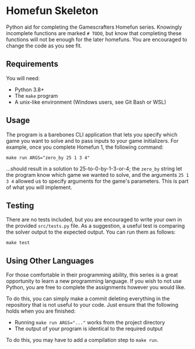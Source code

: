 # Homefun Skeleton

Python aid for completing the Gamescrafters Homefun series. Knowingly incomplete functions are marked `# TODO`, but know that completing these functions will not be enough for the later homefuns. You are encouraged to change the code as you see fit.

## Requirements

You will need:
* Python 3.8+
* The `make` program
* A unix-like environment (Windows users, see Git Bash or WSL)

## Usage 

The program is a barebones CLI application that lets you specify which game you want to solve and to pass inputs to your game initializers. For example, once you complete Homefun 1, the following command:

```
make run ARGS="zero_by 25 1 3 4"
```

...should result in a solution to 25-to-0-by-1-3-or-4; the `zero_by` string let the program know which game we wanted to solve, and the arguments `25 1 3 4` allowed us to specify arguments for the game's parameters. This is part of what you will implement.

## Testing

There are no tests included, but you are encouraged to write your own in the provided `src/tests.py` file. As a suggestion, a useful test is comparing the solver output to the expected output. You can run them as follows:

```
make test
```

## Using Other Languages

For those comfortable in their programming ability, this series is a great opportunity to learn a new programming language. If you wish to not use Python, you are free to complete the assignments however you would like.

To do this, you can simply make a commit deleting everything in the repository that is not useful to your code. Just ensure that the following holds when you are finished:

* Running `make run ARGS="..."` works from the project directory
* The output of your program is identical to the required output

To do this, you may have to add a compilation step to `make run`.
